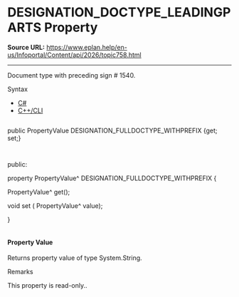 # DESIGNATION_DOCTYPE_LEADINGPARTS Property

**Source URL:** https://www.eplan.help/en-us/Infoportal/Content/api/2026/topic758.html

---

Document type with preceding sign # 1540.

Syntax

- [C#](#i-syntax-CS)
- [C++/CLI](#i-syntax-CPP2005)

```
```
public PropertyValue DESIGNATION_FULLDOCTYPE_WITHPREFIX {get; set;}
```
```

```
```
public:

property PropertyValue^ DESIGNATION_FULLDOCTYPE_WITHPREFIX {

   PropertyValue^ get();

   void set (    PropertyValue^ value);

}
```
```

#### Property Value

Returns property value of type System.String.

Remarks

This property is read-only..
